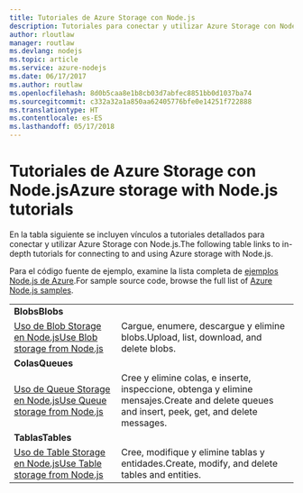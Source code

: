 ```yaml
---
title: Tutoriales de Azure Storage con Node.js
description: Tutoriales para conectar y utilizar Azure Storage con Node.js
author: rloutlaw
manager: routlaw
ms.devlang: nodejs
ms.topic: article
ms.service: azure-nodejs
ms.date: 06/17/2017
ms.author: routlaw
ms.openlocfilehash: 8d0b5caa8e1b8cb03d7abfec8851bb0d1037ba74
ms.sourcegitcommit: c332a32a1a850aa62405776bfe0e14251f722888
ms.translationtype: HT
ms.contentlocale: es-ES
ms.lasthandoff: 05/17/2018
---
```

# <a name="azure-storage-with-nodejs-tutorials"></a><span data-ttu-id="57032-103">Tutoriales de Azure Storage con Node.js</span><span class="sxs-lookup"><span data-stu-id="57032-103">Azure storage with Node.js tutorials</span></span>

<span data-ttu-id="57032-104">En la tabla siguiente se incluyen vínculos a tutoriales detallados para conectar y utilizar Azure Storage con Node.js.</span><span class="sxs-lookup"><span data-stu-id="57032-104">The following table links to in-depth tutorials for connecting to and using Azure storage with Node.js.</span></span>

<span data-ttu-id="57032-105">Para el código fuente de ejemplo, examine la lista completa de [ejemplos Node.js de Azure](https://azure.microsoft.com/resources/samples/?term=nodejs).</span><span class="sxs-lookup"><span data-stu-id="57032-105">For sample source code, browse the full list of [Azure Node.js samples](https://azure.microsoft.com/resources/samples/?term=nodejs).</span></span>

| | |
|---|---|
| <span data-ttu-id="57032-106">**Blobs**</span><span class="sxs-lookup"><span data-stu-id="57032-106">**Blobs**</span></span> ||
| [<span data-ttu-id="57032-107">Uso de Blob Storage en Node.js</span><span class="sxs-lookup"><span data-stu-id="57032-107">Use Blob storage from Node.js</span></span>](http://docs.microsoft.com/azure/storage/storage-nodejs-how-to-use-blob-storage?toc=/azure/node/toc.json&bc=/azure/node/toc.json) | <span data-ttu-id="57032-108">Cargue, enumere, descargue y elimine blobs.</span><span class="sxs-lookup"><span data-stu-id="57032-108">Upload, list, download, and delete blobs.</span></span> |
| <span data-ttu-id="57032-109">**Colas**</span><span class="sxs-lookup"><span data-stu-id="57032-109">**Queues**</span></span> ||
| [<span data-ttu-id="57032-110">Uso de Queue Storage en Node.js</span><span class="sxs-lookup"><span data-stu-id="57032-110">Use Queue storage from Node.js</span></span>](http://docs.microsoft.com/azure/storage/storage-nodejs-how-to-use-queues?toc=/azure/node/toc.json&bc=/azure/node/toc.json) | <span data-ttu-id="57032-111">Cree y elimine colas, e inserte, inspeccione, obtenga y elimine mensajes.</span><span class="sxs-lookup"><span data-stu-id="57032-111">Create and delete queues and insert, peek, get, and delete messages.</span></span> |
| <span data-ttu-id="57032-112">**Tablas**</span><span class="sxs-lookup"><span data-stu-id="57032-112">**Tables**</span></span> ||
| [<span data-ttu-id="57032-113">Uso de Table Storage en Node.js</span><span class="sxs-lookup"><span data-stu-id="57032-113">Use Table storage from Node.js</span></span>](http://docs.microsoft.com/azure/storage/storage-nodejs-how-to-use-table-storage?toc=/azure/node/toc.json&bc=/azure/node/toc.json) | <span data-ttu-id="57032-114">Cree, modifique y elimine tablas y entidades.</span><span class="sxs-lookup"><span data-stu-id="57032-114">Create, modify, and delete tables and entities.</span></span> |
